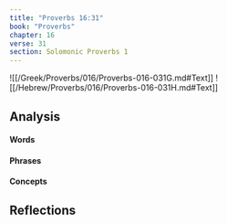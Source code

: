 ```yaml
---
title: "Proverbs 16:31"
book: "Proverbs"
chapter: 16
verse: 31
section: Solomonic Proverbs 1
---
```

![[/Greek/Proverbs/016/Proverbs-016-031G.md#Text]]
![[/Hebrew/Proverbs/016/Proverbs-016-031H.md#Text]]

## Analysis

#### Words

#### Phrases

#### Concepts

## Reflections
